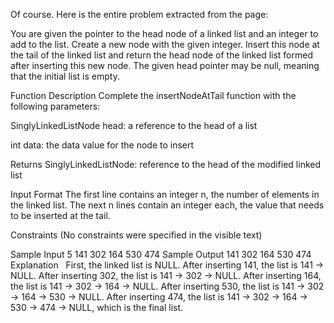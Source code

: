 Of course. Here is the entire problem extracted from the page:

You are given the pointer to the head node of a linked list and an integer to add to the list. Create a new node with the given integer. Insert this node at the tail of the linked list and return the head node of the linked list formed after inserting this new node. The given head pointer may be null, meaning that the initial list is empty.

Function Description
Complete the insertNodeAtTail function with the following parameters:

SinglyLinkedListNode head: a reference to the head of a list

int data: the data value for the node to insert

Returns
SinglyLinkedListNode: reference to the head of the modified linked list

Input Format
The first line contains an integer n, the number of elements in the linked list.
The next n lines contain an integer each, the value that needs to be inserted at the tail.

Constraints
(No constraints were specified in the visible text)

Sample Input
5
141
302
164
530
474
Sample Output
141
302
164
530
474
Explanation
  
First, the linked list is NULL.
After inserting 141, the list is 141 -> NULL.
After inserting 302, the list is 141 -> 302 -> NULL.
After inserting 164, the list is 141 -> 302 -> 164 -> NULL.
After inserting 530, the list is 141 -> 302 -> 164 -> 530 -> NULL.
After inserting 474, the list is 141 -> 302 -> 164 -> 530 -> 474 -> NULL, which is the final list.
